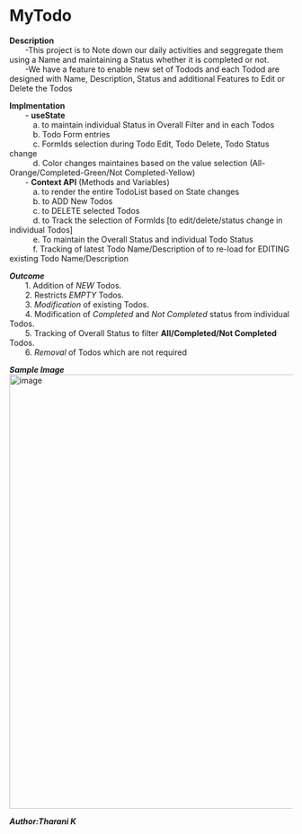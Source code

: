 # MyTodo

**Description**   
&emsp;&emsp;-This project is to Note down our daily activities and seggregate them using a Name and maintaining a Status whether it is completed or not.   
&emsp;&emsp;-We have a feature to enable new set of Todods and each Todod are designed with Name, Description, Status and additional Features to Edit or Delete the Todos

**Implmentation**   
&emsp;&emsp;- **useState**   
        &emsp;&emsp;&emsp;a. to maintain individual Status in Overall Filter and in each Todos   
        &emsp;&emsp;&emsp;b. Todo Form entries   
        &emsp;&emsp;&emsp;c. FormIds selection during Todo Edit, Todo Delete, Todo Status change    
        &emsp;&emsp;&emsp;d. Color changes maintaines based on the value selection (All-Orange/Completed-Green/Not Completed-Yellow)   
&emsp;&emsp;- **Context API** (Methods and Variables)   
        &emsp;&emsp;&emsp;a. to render the entire TodoList based on State changes   
        &emsp;&emsp;&emsp;b. to ADD New Todos   
        &emsp;&emsp;&emsp;c. to DELETE selected Todos   
        &emsp;&emsp;&emsp;d. to Track the selection of FormIds [to edit/delete/status change in individual Todos]   
        &emsp;&emsp;&emsp;e. To maintain the Overall Status and individual Todo Status   
        &emsp;&emsp;&emsp;f. Tracking of latest Todo Name/Description of to re-load for EDITING existing Todo Name/Description   

***Outcome***   
    &emsp;&emsp;1. Addition of *NEW* Todos.   
    &emsp;&emsp;2. Restricts *EMPTY* Todos.   
    &emsp;&emsp;3. *Modification* of existing Todos.   
    &emsp;&emsp;4. Modification of *Completed* and *Not Completed* status from individual Todos.   
    &emsp;&emsp;5. Tracking of Overall Status to filter **All/Completed/Not Completed** Todos.   
   &emsp;&emsp;6. *Removal* of Todos which are not required   

***Sample Image***   
<img width="773" alt="image" src="https://github.com/Tharani-Kasiselvam/react-todo/assets/162134346/7bdadfd5-601d-44c8-b8df-a6d1044f6763">


***Author:Tharani K***
